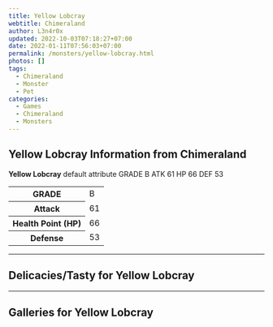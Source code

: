 ```yaml
---
title: Yellow Lobcray
webtitle: Chimeraland
author: L3n4r0x
updated: 2022-10-03T07:18:27+07:00
date: 2022-01-11T07:56:03+07:00
permalink: /monsters/yellow-lobcray.html
photos: []
tags:
  - Chimeraland
  - Monster
  - Pet
categories:
  - Games
  - Chimeraland
  - Monsters
---
```


<section id="bootstrap-wrapper"><link rel="stylesheet" href="https://cdn.statically.io/gh/dimaslanjaka/Web-Manajemen/40ac3225/css/bootstrap-4.5-wrapper.css"/><h1>Yellow Lobcray Information from Chimeraland</h1><p><b>Yellow Lobcray</b> default attribute GRADE B ATK 61 HP 66 DEF 53<table><tr><th>GRADE</th><td>B</td></tr><tr><th>Attack</th><td>61</td></tr><tr><th>Health Point (HP)</th><td>66</td></tr><tr><th>Defense</th><td>53</td></tr></table></p><hr/><h2>Delicacies/Tasty for Yellow Lobcray</h2><hr/><div id="gallery"><h2>Galleries for Yellow Lobcray</h2><div class="row"></div></div></section>
